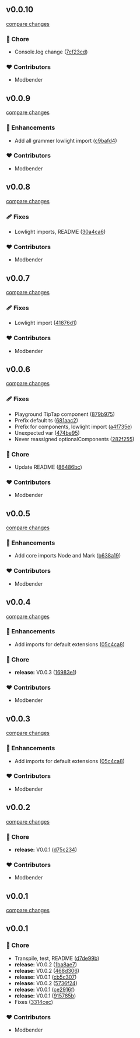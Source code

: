 
## v0.0.10

[compare changes](https://github.com/modbender/nuxt-tiptap-editor/compare/v0.0.9...v0.0.10)

### 🏡 Chore

- Console.log change ([7cf23cd](https://github.com/modbender/nuxt-tiptap-editor/commit/7cf23cd))

### ❤️ Contributors

- Modbender

## v0.0.9

[compare changes](https://github.com/modbender/nuxt-tiptap-editor/compare/v0.0.8...v0.0.9)

### 🚀 Enhancements

- Add all grammer lowlight import ([c9bafd4](https://github.com/modbender/nuxt-tiptap-editor/commit/c9bafd4))

### ❤️ Contributors

- Modbender

## v0.0.8

[compare changes](https://github.com/modbender/nuxt-tiptap-editor/compare/v0.0.7...v0.0.8)

### 🩹 Fixes

- Lowlight imports, README ([30a4ca6](https://github.com/modbender/nuxt-tiptap-editor/commit/30a4ca6))

### ❤️ Contributors

- Modbender

## v0.0.7

[compare changes](https://github.com/modbender/nuxt-tiptap-editor/compare/v0.0.6...v0.0.7)

### 🩹 Fixes

- Lowlight import ([41876d1](https://github.com/modbender/nuxt-tiptap-editor/commit/41876d1))

### ❤️ Contributors

- Modbender

## v0.0.6

[compare changes](https://github.com/modbender/nuxt-tiptap-editor/compare/v0.0.5...v0.0.6)

### 🩹 Fixes

- Playground TipTap component ([879b975](https://github.com/modbender/nuxt-tiptap-editor/commit/879b975))
- Prefix default ts ([681aac2](https://github.com/modbender/nuxt-tiptap-editor/commit/681aac2))
- Prefix for components, lowlight import ([a4f735e](https://github.com/modbender/nuxt-tiptap-editor/commit/a4f735e))
- Unexpected var ([474be95](https://github.com/modbender/nuxt-tiptap-editor/commit/474be95))
- Never reassigned optionalComponents ([282f255](https://github.com/modbender/nuxt-tiptap-editor/commit/282f255))

### 🏡 Chore

- Update README ([86486bc](https://github.com/modbender/nuxt-tiptap-editor/commit/86486bc))

### ❤️ Contributors

- Modbender

## v0.0.5

[compare changes](https://github.com/modbender/nuxt-tiptap-editor/compare/v0.0.4...v0.0.5)

### 🚀 Enhancements

- Add core imports Node and Mark ([b638a19](https://github.com/modbender/nuxt-tiptap-editor/commit/b638a19))

### ❤️ Contributors

- Modbender

## v0.0.4

[compare changes](https://github.com/modbender/nuxt-tiptap-editor/compare/v0.0.3...v0.0.4)

### 🚀 Enhancements

- Add imports for default extensions ([05c4ca8](https://github.com/modbender/nuxt-tiptap-editor/commit/05c4ca8))

### 🏡 Chore

- **release:** V0.0.3 ([16983e1](https://github.com/modbender/nuxt-tiptap-editor/commit/16983e1))

### ❤️ Contributors

- Modbender

## v0.0.3

[compare changes](https://github.com/modbender/nuxt-tiptap-editor/compare/v0.0.2...v0.0.3)

### 🚀 Enhancements

- Add imports for default extensions ([05c4ca8](https://github.com/modbender/nuxt-tiptap-editor/commit/05c4ca8))

### ❤️ Contributors

- Modbender

## v0.0.2

[compare changes](https://github.com/modbender/nuxt-tiptap-editor/compare/v0.0.1...v0.0.2)

### 🏡 Chore

- **release:** V0.0.1 ([d75c234](https://github.com/modbender/nuxt-tiptap-editor/commit/d75c234))

### ❤️ Contributors

- Modbender

## v0.0.1

[compare changes](https://github.com/modbender/nuxt-tiptap-editor/compare/v0.0.1...v0.0.1)

## v0.0.1


### 🏡 Chore

- Transpile, test, README ([d7de99b](https://github.com/modbender/nuxt-tiptap-editor/commit/d7de99b))
- **release:** V0.0.2 ([1ba8ae7](https://github.com/modbender/nuxt-tiptap-editor/commit/1ba8ae7))
- **release:** V0.0.2 ([468d306](https://github.com/modbender/nuxt-tiptap-editor/commit/468d306))
- **release:** V0.0.1 ([cb5c307](https://github.com/modbender/nuxt-tiptap-editor/commit/cb5c307))
- **release:** V0.0.2 ([5736f24](https://github.com/modbender/nuxt-tiptap-editor/commit/5736f24))
- **release:** V0.0.1 ([ce2916f](https://github.com/modbender/nuxt-tiptap-editor/commit/ce2916f))
- **release:** V0.0.1 ([915785b](https://github.com/modbender/nuxt-tiptap-editor/commit/915785b))
- Fixes ([3314cec](https://github.com/modbender/nuxt-tiptap-editor/commit/3314cec))

### ❤️ Contributors

- Modbender

